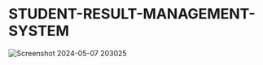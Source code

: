 # STUDENT-RESULT-MANAGEMENT-SYSTEM
![Screenshot 2024-05-07 203025](https://github.com/Amisha0971/STUDENT-RESULT-MANAGEMENT-SYSTEM-PHP/assets/136344215/d586f1fe-a16c-428d-829f-dd12860ea1a1)

